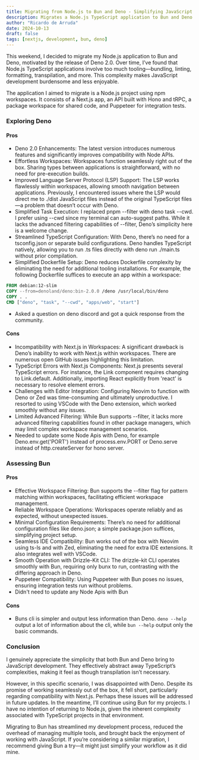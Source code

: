 ```yaml
---
title: Migrating from Node.js to Bun and Deno - Simplifying JavaScript Development
description: Migrates a Node.js TypeScript application to Bun and Deno to simplify tooling and ultimately prefers Bun for its simplicity and better compatibility.
author: "Ricardo de Arruda"
date: 2024-10-13
draft: false 
tags: [nextjs, development, bun, deno]
---
```


This weekend, I decided to migrate my Node.js application to Bun and Deno, motivated by the release of Deno 2.0. Over time, I’ve found that Node.js TypeScript applications involve too much tooling—bundling, linting, formatting, transpilation, and more. This complexity makes JavaScript development burdensome and less enjoyable.

The application I aimed to migrate is a Node.js project using npm workspaces. It consists of a Next.js app, an API built with Hono and tRPC, a package workspace for shared code, and Puppeteer for integration tests.

### Exploring Deno

#### Pros

- Deno 2.0 Enhancements: The latest version introduces numerous features and significantly improves compatibility with Node APIs.
- Effortless Workspaces: Workspaces function seamlessly right out of the box. Sharing types between applications is straightforward, with no need for pre-execution builds.
- Improved Language Server Protocol (LSP) Support: The LSP works flawlessly within workspaces, allowing smooth navigation between applications. Previously, I encountered issues where the LSP would direct me to ./dist JavaScript files instead of the original TypeScript files—a problem that doesn’t occur with Deno.
- Simplified Task Execution: I replaced pnpm --filter with deno task --cwd. I prefer using --cwd since my terminal can auto-suggest paths. While it lacks the advanced filtering capabilities of --filter, Deno’s simplicity here is a welcome change.
- Streamlined TypeScript Configuration: With Deno, there’s no need for a tsconfig.json or separate build configurations. Deno handles TypeScript natively, allowing you to run .ts files directly with deno run ./main.ts without prior compilation.
- Simplified Dockerfile Setup: Deno reduces Dockerfile complexity by eliminating the need for additional tooling installations. For example, the following Dockerfile suffices to execute an app within a workspace:

```dockerfile
FROM debian:12-slim
COPY --from=denoland/deno:bin-2.0.0 /deno /usr/local/bin/deno
COPY . .
CMD ["deno", "task", "--cwd", "apps/web", "start"]
```

- Asked a question on deno discord and got a quick response from the community.

#### Cons

- Incompatibility with Next.js in Workspaces: A significant drawback is Deno’s inability to work with Next.js within workspaces. There are numerous open GitHub issues highlighting this limitation.
- TypeScript Errors with Next.js Components: Next.js presents several TypeScript errors. For instance, the Link component requires changing to Link.default. Additionally, importing React explicitly from 'react' is necessary to resolve element errors.
- Challenges with Editor Integration: Configuring Neovim to function with Deno or Zed was time-consuming and ultimately unproductive. I resorted to using VSCode with the Deno extension, which worked smoothly without any issues.
- Limited Advanced Filtering: While Bun supports --filter, it lacks more advanced filtering capabilities found in other package managers, which may limit complex workspace management scenarios.
- Needed to update some Node Apis with Deno, for example Deno.env.get('PORT') instead of process.env.PORT or Deno.serve instead of http.createServer for hono server.

### Assessing Bun

#### Pros

- Effective Workspace Filtering: Bun supports the --filter flag for pattern matching within workspaces, facilitating efficient workspace management.
- Reliable Workspace Operations: Workspaces operate reliably and as expected, without unexpected issues.
- Minimal Configuration Requirements: There’s no need for additional configuration files like deno.json; a simple package.json suffices, simplifying project setup.
- Seamless IDE Compatibility: Bun works out of the box with Neovim using ts-ls and with Zed, eliminating the need for extra IDE extensions. It also integrates well with VSCode.
- Smooth Operation with Drizzle-Kit CLI: The drizzle-kit CLI operates smoothly with Bun, requiring only bunx to run, contrasting with the differing approach in Deno.
- Puppeteer Compatibility: Using Puppeteer with Bun poses no issues, ensuring integration tests run without problems.
- Didn't need to update any Node Apis with Bun

#### Cons

- Buns cli is simpler and output less information than Deno. `deno --help` output a lot of information about the cli, while `bun --help` output only the basic commands.

### Conclusion

I genuinely appreciate the simplicity that both Bun and Deno bring to JavaScript development. They effectively abstract away TypeScript’s complexities, making it feel as though transpilation isn’t necessary.

However, in this specific scenario, I was disappointed with Deno. Despite its promise of working seamlessly out of the box, it fell short, particularly regarding compatibility with Next.js. Perhaps these issues will be addressed in future updates. In the meantime, I’ll continue using Bun for my projects. I have no intention of returning to Node.js, given the inherent complexity associated with TypeScript projects in that environment.

Migrating to Bun has streamlined my development process, reduced the overhead of managing multiple tools, and brought back the enjoyment of working with JavaScript. If you’re considering a similar migration, I recommend giving Bun a try—it might just simplify your workflow as it did mine.
